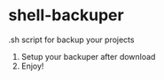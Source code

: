 # shell-backuper
.sh script for backup your projects

1. Setup your backuper after download
2. Enjoy!

